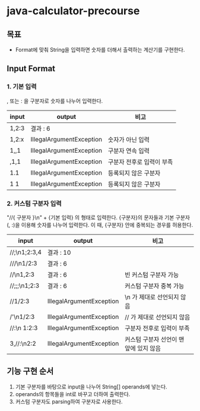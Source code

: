 # java-calculator-precourse
## 목표

- Format에 맞춰 String을 입력하면 숫자를 더해서 출력하는 계산기를 구현한다.
## Input Format

### 1. 기본 입력
   , 또는 : 을 구분자로 숫자를 나누어 입력한다.

| input | output                   | 비고             |
|-------|--------------------------|----------------|
| 1,2:3 | 결과 : 6                   |                |
| 1,2:x | IllegalArgumentException | 숫자가 아닌 입력      |
| 1,,1  | IllegalArgumentException | 구분자 연속 입력      |
| ,1,1  | IllegalArgumentException | 구분자 전후로 입력이 부족 |
| 1.1   | IllegalArgumentException | 등록되지 않은 구분자    |
| 1 1   | IllegalArgumentException | 등록되지 않은 구분자    |

### 2. 커스텀 구분자 입력
"//{ 구분자 }\n" + {기본 입력} 의 형태로 입력한다.
{구분자}의 문자들과 기본 구분자 (, :)을 이용해 숫자를 나누어 입력한다.
이 때, {구분자} 안에 중복되는 경우를 허용한다.

| input        | output                   | 비고                     |
|--------------|--------------------------|------------------------|
| //;\n1;2:3,4 | 결과 : 10                  |                        |
| ///\n1/2:3   | 결과 : 6                   |                        |
| //\n1,2:3    | 결과 : 6                   | 빈 커스텀 구분자 가능           |
| //;;;\n1;2:3 | 결과 : 6                   | 커스텀 구분자 중복 가능          |
| //1/2:3      | IllegalArgumentException | \n 가 제대로 선언되지 않음       |
| /'\n1/2:3    | IllegalArgumentException | // 가 제대로 선언되지 않음       |
| //:\n 1:2:3  | IllegalArgumentException | 구분자 전후로 입력이 부족         |
| 3,//:\n2:2   | IllegalArgumentException | 커스텀 구분자 선언이 맨 앞에 있지 않음 |
    


## 기능 구현 순서
1. 기본 구분자를 바탕으로 input을 나누어 String[] operands에 넣는다.
2. operands의 항목들을 int로 바꾸고 더하여 출력한다.
3. 커스텀 구분자도 parsing하여 구분자로 사용한다.
